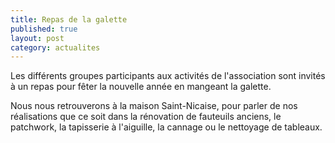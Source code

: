 ```yaml
---
title: Repas de la galette
published: true
layout: post
category: actualites
---
```


Les différents groupes participants aux activités de l'association sont invités à un repas pour fêter la nouvelle année en mangeant la galette.

Nous nous retrouverons à la maison Saint-Nicaise, pour parler de nos réalisations que ce soit dans la rénovation de fauteuils anciens, le patchwork, la tapisserie à l'aiguille, la cannage ou le nettoyage de tableaux.

